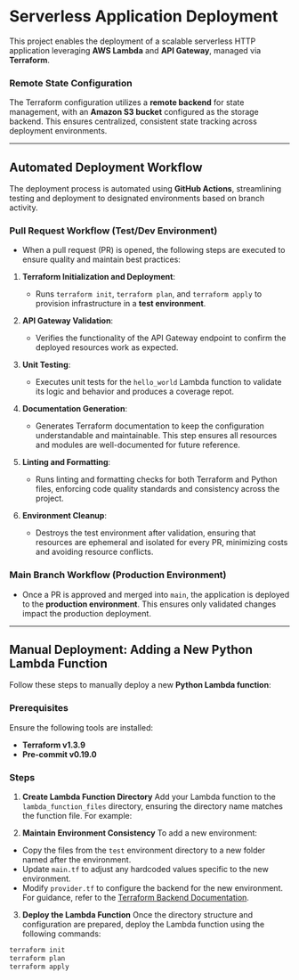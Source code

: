 # Serverless Application Deployment

This project enables the deployment of a scalable serverless HTTP application leveraging **AWS Lambda** and **API Gateway**, managed via **Terraform**.

### Remote State Configuration

The Terraform configuration utilizes a **remote backend** for state management, with an **Amazon S3 bucket** configured as the storage backend. This ensures centralized, consistent state tracking across deployment environments.

---

## Automated Deployment Workflow

The deployment process is automated using **GitHub Actions**, streamlining testing and deployment to designated environments based on branch activity.

### Pull Request Workflow (Test/Dev Environment)

- When a pull request (PR) is opened, the following steps are executed to ensure quality and maintain best practices:

1. **Terraform Initialization and Deployment**:
   - Runs `terraform init`, `terraform plan`, and `terraform apply` to provision infrastructure in a **test environment**.

2. **API Gateway Validation**:
   - Verifies the functionality of the API Gateway endpoint to confirm the deployed resources work as expected.

3. **Unit Testing**:
   - Executes unit tests for the `hello_world` Lambda function to validate its logic and behavior and produces a coverage repot.

4. **Documentation Generation**:
   - Generates Terraform documentation to keep the configuration understandable and maintainable. This step ensures all resources and modules are well-documented for future reference.

5. **Linting and Formatting**:
   - Runs linting and formatting checks for both Terraform and Python files, enforcing code quality standards and consistency across the project.

6. **Environment Cleanup**:
   - Destroys the test environment after validation, ensuring that resources are ephemeral and isolated for every PR, minimizing costs and avoiding resource conflicts.


### Main Branch Workflow (Production Environment)
- Once a PR is approved and merged into `main`, the application is deployed to the **production environment**. This ensures only validated changes impact the production deployment.

---

## Manual Deployment: Adding a New Python Lambda Function

Follow these steps to manually deploy a new **Python Lambda function**:

### Prerequisites
Ensure the following tools are installed:
- **Terraform v1.3.9**
- **Pre-commit v0.19.0**

### Steps

1. **Create Lambda Function Directory**
   Add your Lambda function to the `lambda_function_files` directory, ensuring the directory name matches the function file. For example:

2. **Maintain Environment Consistency**
To add a new environment:
- Copy the files from the `test` environment directory to a new folder named after the environment.
- Update `main.tf` to adjust any hardcoded values specific to the new environment.
- Modify `provider.tf` to configure the backend for the new environment. For guidance, refer to the [Terraform Backend Documentation](https://developer.hashicorp.com/terraform/language/backend).

3. **Deploy the Lambda Function**
Once the directory structure and configuration are prepared, deploy the Lambda function using the following commands:
```bash
terraform init
terraform plan
terraform apply
